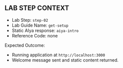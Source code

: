 ## LAB STEP CONTEXT
- Lab Step: `step-02`
- Lab Guide Name: `get-setup`
- Static AIya response: `aiya-intro`
- Reference Code: none

Expected Outcome:
- Running application at `http://localhost:3000`
- Welcome message sent and static content returned.